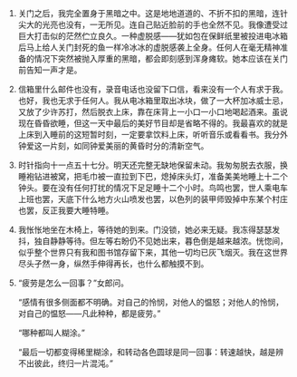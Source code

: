 1. 
    关门之后，我完全置身于黑暗之中。这是地地道道的、不折不扣的黑暗，连针尖大的光亮也没有，一无所见。连自己贴近脸前的手也全然不见。我像遭受过巨大打击似的茫然伫立良久。一种虚脱感——犹如包在保鲜纸里被投进电冰箱后马上给人关门封死的鱼一样冷冰冰的虚脱感袭上全身。任何人在毫无精神准备的情况下突然被抛入厚重的黑暗，都会即刻感到浑身瘫软。她本应该在关门前告知一声才是。

2. 
    信箱里什么邮件也没有，录音电话也没留下口信，看来没有一个人有求于我。也好，我也无求于任何人。我从电冰箱里取出冰块，做了一大杯加冰威士忌，又放了少许苏打，然后脱衣上床，靠在床背上一小口一小口地喝起酒来。虽说现在昏昏欲睡，但这一天中最后的美好节目却是省略不得的。我最喜欢的就是上床到入睡前的这短暂时刻，一定要拿饮料上床，听听音乐或看看书。我分外钟爱这一片刻，如同钟爱美丽的黄昏时分的清新空气。

3. 
    时针指向十一点五十七分。明天还完整无缺地保留未动。我匆匆脱去衣服，换睡袍钻进被窝，把毛巾被一直拉到下巴，熄掉床头灯，准备美美地睡上十二个钟头。要在没有任何打扰的情况下足足睡十二个小时。鸟鸣也罢，世人乘电车上班也罢，天底下什么地方火山喷发也罢，以色列的装甲师毁掉中东某个村庄也罢，反正我要大睡特睡。

4. 
    我怅怅地坐在木椅上，等待她的到来。门没锁，她必来无疑。我冻得瑟瑟发抖，独自静静等待。但左等右盼仍不见她出来，暮色倒是越来越浓。恍惚间，似乎整个世界只有我和图书馆存留下来，其他一切均已灰飞烟灭。我在这世界尽头孑然一身，纵然手伸得再长，也什么都触摸不到。

5. 
    “疲劳是怎么一回事？”女郎问。

    “感情有很多侧面都不明确。对自己的怜悯，对他人的愠怒；对他人的怜悯，对自己的愠怒——凡此种种，都是疲劳。”

    “哪种都叫人糊涂。”

    “最后一切都变得稀里糊涂，和转动各色圆球是同一回事：转速越快，越是辨不出彼此，终归一片混沌。”